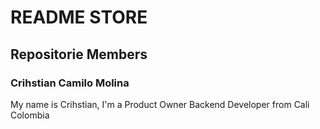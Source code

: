 # README STORE

## Repositorie Members

### Crihstian Camilo Molina
My name is Crihstian, I'm a Product Owner Backend Developer from Cali Colombia